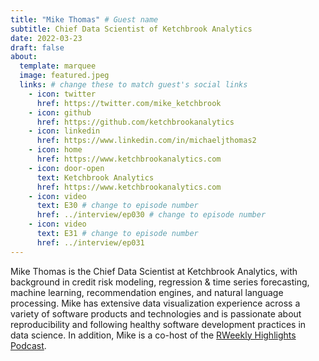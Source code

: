 ```yaml
---
title: "Mike Thomas" # Guest name
subtitle: Chief Data Scientist of Ketchbrook Analytics
date: 2022-03-23
draft: false
about:
  template: marquee
  image: featured.jpeg
  links: # change these to match guest's social links
    - icon: twitter
      href: https://twitter.com/mike_ketchbrook
    - icon: github
      href: https://github.com/ketchbrookanalytics
    - icon: linkedin
      href: https://www.linkedin.com/in/michaeljthomas2
    - icon: home
      href: https://www.ketchbrookanalytics.com
    - icon: door-open
      text: Ketchbrook Analytics
      href: https://www.ketchbrookanalytics.com
    - icon: video
      text: E30 # change to episode number
      href: ../interview/ep030 # change to episode number
    - icon: video
      text: E31 # change to episode number
      href: ../interview/ep031
---
```


Mike Thomas is the Chief Data Scientist at Ketchbrook Analytics, with background in credit risk modeling, regression & time series forecasting, machine learning, recommendation engines, and natural language processing. Mike has extensive data visualization experience across a variety of software products and technologies and is passionate about reproducibility and following healthy software development practices in data science. In addition, Mike is a co-host of the [RWeekly Highlights Podcast](https://serve.podhome.fm/r-weekly-highlights).
